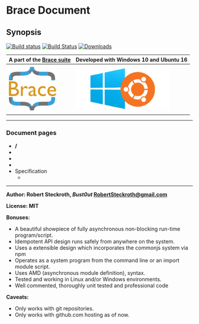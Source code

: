 # Brace Document 
## Synopsis 

[![Build status](https://ci.appveyor.com/api/projects/status/bdfpmn5gt2ffj626/branch/master?svg=true)](https://ci.appveyor.com/project/restarian/brace-document/branch/master) [![Build Status](https://travis-ci.org/restarian/brace_document.svg?branch=master)](https://travis-ci.org/restarian/brace_document) [![Downloads](https://img.shields.io/npm/dm/brace_document.svg?svg=true)](https://npmjs.org/package/brace_document)

| A part of the [Brace suite](https://github.com/restarian/restarian/blob/master/brace/README.md)| Developed with Windows 10 and Ubuntu 16 
| ---- | ----
| ![Brace](https://raw.githubusercontent.com/restarian/restarian/master/brace/doc/image/brace_logo_small.png) | [![Ubuntu on Windows](https://raw.githubusercontent.com/restarian/restarian/master/doc/image/ubuntu_windows_logo.png)](https://github.com/Microsoft/BashOnWindows) | 

----
### Document pages
* **/**
* [](https://github.com/restarian/brace_document/blob/master//code_of_conduct.md)
* [](https://github.com/restarian/brace_document/blob/master//contributing.md)
* [](https://github.com/restarian/brace_document/blob/master//usage.md)
* Specification
  * [](https://github.com/restarian/brace_document/blob/master//specification/license.md)

----

**Author: Robert Steckroth, _Bust0ut_ [<RobertSteckroth@gmail.com>](mailto:robertsteckroth@gmail.com)**

**License: MIT**

**Bonuses:**
* A beautiful showpiece of fully asynchronous non-blocking run-time program/script.
* Idempotent API design runs safely from anywhere on the system.
* Uses a extensible design which incorporates the commonjs system via npm
* Operates as a system program from the command line or an import module script.
* Uses AMD (asynchronous module definition), syntax.
* Tested and working in Linux and/or Windows environments.
* Well commented, thoroughly unit tested and professional code

**Caveats:**
* Only works with git repositories.
* Only works with github.com hosting as of now.
